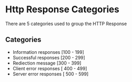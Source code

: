 # Http Response Categories
There are 5 categories used to group the HTTP Response

## Categories
- Information responses [100 - 199]
- Successful responses [200 - 299]
- Rediection message [300 - 399]
- Client error responses [ 400 - 499]
- Server error responses [ 500 - 599]
